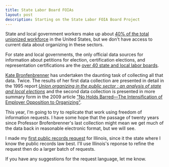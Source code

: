 ```yaml
---
title: State Labor Board FOIAs
layout: post
description: Starting on the State Labor FOIA Board Project
---
```


State and local government workers make up about [40% of the total
unionized workforce](https://www.bls.gov/news.release/pdf/union2.pdf)
in the United States, but we don't have access to current data
about organizing in these sectors.

For state and local governments, the only official data sources
for information about petitions for election, certification elections,
and representation certifications are the [over 40 state and local labor
boards](https://docs.google.com/spreadsheets/d/1a7XtwA8-Y-1p5kK6sFLwSoNeeQm1FAl4IGB5FZm8oRA/edit#gid=0).

[Kate Bronfenbrenner](https://www.ilr.cornell.edu/people/kate-bronfenbrenner) has undertaken the daunting task of collecting all that
data. Twice. The results of her first data collection are presented
in detail in the 1995 report [*Union organizing in the public sector :
an analysis of state and local
elections*](https://www.worldcat.org/title/32430179) and the second
data collection is presented in more summary form in the 2009 article
["No Holds Barred—The Intensification of Employer Opposition to
Organizing"](https://www.epi.org/publication/bp235/).

This year, I'm going to try to replicate that work using freedom of
information requests. I have some hope that the passage of twenty
years since Professor Brofenbrenner's last collection might mean we
get much of the data back in reasonable electronic format, but we will
see.

I made my [first public records request](https://www.muckrock.com/foi/illinois-168/petitions-election-results-and-certification-of-representations-138559/#) for Illinois, since it the state where I know the public records law best. I'll use Illinois's reponse to refine the request then do a larger batch of requests.

If you have any suggestions for the request language, let me know.

